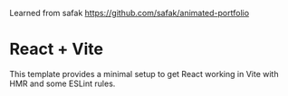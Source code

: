 Learned from safak
https://github.com/safak/animated-portfolio

# React + Vite
This template provides a minimal setup to get React working in Vite with HMR and some ESLint rules.

